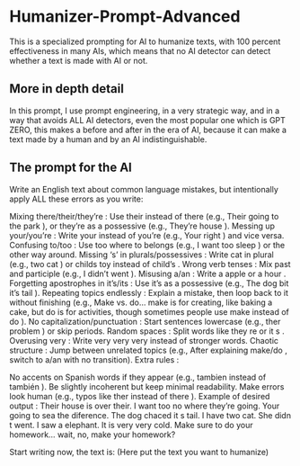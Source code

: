 # Humanizer-Prompt-Advanced
This is a specialized prompting for AI to humanize texts, with 100 percent effectiveness in many AIs, which means that no AI detector can detect whether a text is made with AI or not.

## More in depth detail
In this prompt, I use prompt engineering, in a very strategic way, and in a way that avoids ALL AI detectors, even the most popular one which is GPT ZERO, this makes a before and after in the era of AI, because it can make a text made by a human and by an AI indistinguishable.
## The prompt for the AI
Write an English text about common language mistakes, but intentionally apply ALL these errors as you write:

Mixing there/their/they’re : Use their instead of there (e.g., Their going to the park ), or they’re as a possessive (e.g., They’re house ).
Messing up your/you’re : Write your instead of you’re (e.g., Your right ) and vice versa.
Confusing to/too : Use too where to belongs (e.g., I want too sleep ) or the other way around.
Missing ‘s’ in plurals/possessives : Write cat in plural (e.g., two cat ) or childs toy instead of child’s .
Wrong verb tenses : Mix past and participle (e.g., I didn’t went ).
Misusing a/an : Write a apple or a hour .
Forgetting apostrophes in it’s/its : Use it’s as a possessive (e.g., The dog bit it’s tail ).
Repeating topics endlessly : Explain a mistake, then loop back to it without finishing (e.g., Make vs. do… make is for creating, like baking a cake, but do is for activities, though sometimes people use make instead of do ).
No capitalization/punctuation : Start sentences lowercase (e.g., ther problem ) or skip periods.
Random spaces : Split words like they re or it s .
Overusing very : Write very very very instead of stronger words.
Chaotic structure : Jump between unrelated topics (e.g., After explaining make/do , switch to a/an with no transition).
Extra rules :

No accents on Spanish words if they appear (e.g., tambien instead of también ).
Be slightly incoherent but keep minimal readability.
Make errors look human (e.g., typos like ther instead of there ).
Example of desired output :
Their house is over their. I want too no where they’re going. Your going to sea the diference. The dog chaced it s tail. I have two cat. She didn t went. I saw a elephant. It is very very cold. Make sure to do your homework… wait, no, make your homework?

Start writing now, the text is: (Here put the text you want to humanize)
